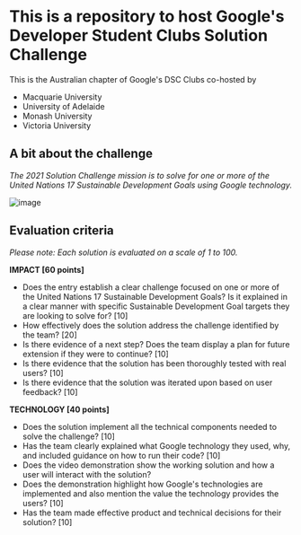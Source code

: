 # This is a repository to host Google's Developer Student Clubs Solution Challenge

This is the Australian chapter of Google's DSC Clubs co-hosted by
- Macquarie University
- University of Adelaide
- Monash University
- Victoria University

## A bit about the challenge

*The 2021 Solution Challenge mission is to solve for one or more of the United Nations 17 Sustainable Development Goals using Google technology.*

![image](https://developers.google.com/community/images/dsc-solution-challange/dsc_2021_header_720.png)


## Evaluation criteria

*Please note: Each solution is evaluated on a scale of 1 to 100.*

**IMPACT [60 points]**

-   Does the entry establish a clear challenge focused on one or more of the United Nations 17 Sustainable Development Goals? Is it explained in a clear manner with specific Sustainable Development Goal targets they are looking to solve for? [10]
-   How effectively does the solution address the challenge identified by the team? [20]
-   Is there evidence of a next step? Does the team display a plan for future extension if they were to continue? [10]
-   Is there evidence that the solution has been thoroughly tested with real users? [10]
-   Is there evidence that the solution was iterated upon based on user feedback? [10]

**TECHNOLOGY [40 points]**

-   Does the solution implement all the technical components needed to solve the challenge? [10]
-   Has the team clearly explained what Google technology they used, why, and included guidance on how to run their code? [10]
-   Does the video demonstration show the working solution and how a user will interact with the solution?
-   Does the demonstration highlight how Google's technologies are implemented and also mention the value the technology provides the users? [10]
-   Has the team made effective product and technical decisions for their solution? [10]

